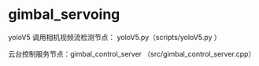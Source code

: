 # gimbal_servoing

yoloV5 调用相机视频流检测节点：
yoloV5.py（scripts/yoloV5.py  ）

云台控制服务节点：gimbal_control_server
（src/gimbal_control_server.cpp）

